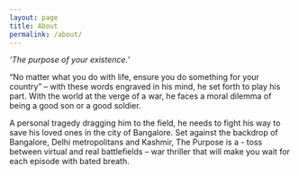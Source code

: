 ```yaml
---
layout: page
title: About
permalink: /about/
---
```


*‘The purpose of your existence.’*

“No matter what you do with life, ensure you do something for your country” – with these words engraved in his mind, he set forth to play his part. With the world at the verge of a war, he faces a moral dilemma of being a good son or a good soldier.

A personal tragedy dragging him to the field, he needs to fight his way to save his loved ones in the city of Bangalore. Set against the backdrop of Bangalore, Delhi metropolitans and Kashmir, The Purpose is a - toss between virtual and real battlefields – war thriller that will make you wait for each episode with bated breath.